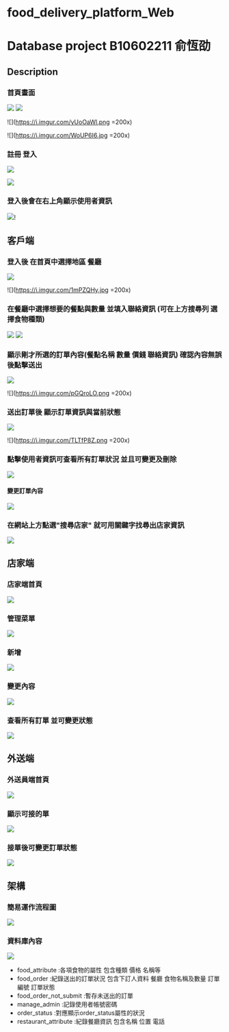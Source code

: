# food_delivery_platform_Web
# Database project B10602211 俞恆劭
## Description
### 首頁畫面
![](https://i.imgur.com/UjXwZ6j.jpg)
![](https://i.imgur.com/IiqF1jo.png)

![](https://i.imgur.com/yUoOaWl.png =200x)

![](https://i.imgur.com/WoUP6I6.jpg =200x)

### 註冊 登入
![](https://i.imgur.com/F48L0ps.png)

![](https://i.imgur.com/BZBA3qI.png )

### 登入後會在右上角顯示使用者資訊
![](https://i.imgur.com/k6ZlQlf.png)!



## 客戶端
### 登入後 在首頁中選擇地區 餐廳
![](https://i.imgur.com/Ilfg41f.jpg)

![](https://i.imgur.com/1mPZQHy.jpg =200x)

### 在餐廳中選擇想要的餐點與數量 並填入聯絡資訊 (可在上方搜尋列 選擇食物種類)
![](https://i.imgur.com/u7fwAI0.png)
![](https://i.imgur.com/6tZr2ey.png)
### 顯示剛才所選的訂單內容(餐點名稱 數量 價錢 聯絡資訊) 確認內容無誤後點擊送出
![](https://i.imgur.com/BAHp7Fi.png)

![](https://i.imgur.com/pGQroLO.png =200x)


### 送出訂單後 顯示訂單資訊與當前狀態 
![](https://i.imgur.com/sn7Jqcy.png)

![](https://i.imgur.com/TLTfP8Z.png =200x)


### 點擊使用者資訊可查看所有訂單狀況 並且可變更及刪除
![](https://i.imgur.com/79EZ7fd.jpg)


#### 變更訂單內容
![](https://i.imgur.com/3Uib6Tb.png)
### 在網站上方點選"搜尋店家" 就可用關鍵字找尋出店家資訊
![](https://i.imgur.com/QcBVokF.png)

## 店家端
### 店家端首頁
![](https://i.imgur.com/QIOKY6y.jpg)
### 管理菜單
![](https://i.imgur.com/lwcbjHT.png)
### 新增
![](https://i.imgur.com/5XG7AqE.png)

### 變更內容
![](https://i.imgur.com/EasdROZ.png)

### 查看所有訂單 並可變更狀態
![](https://i.imgur.com/fliil0Q.jpg)

## 外送端

### 外送員端首頁
![](https://i.imgur.com/JV9BGqS.jpg)

### 顯示可接的單
![](https://i.imgur.com/XvfptEm.jpg)

### 接單後可變更訂單狀態
![](https://i.imgur.com/YuCJbBs.png)


## 架構

### 簡易運作流程圖
![](https://i.imgur.com/EHcuhwu.png)

### 資料庫內容
![](https://i.imgur.com/EIjd8zG.png)


* food_attribute :各項食物的屬性 包含種類 價格 名稱等
* food_order :紀錄送出的訂單狀況 包含下訂人資料 餐廳 食物名稱及數量 訂單編號 訂單狀態
* food_order_not_submit :暫存未送出的訂單
* manage_admin :記錄使用者帳號密碼
* order_status :對應顯示order_status屬性的狀況
* restaurant_attribute :紀錄餐廳資訊 包含名稱 位置 電話


